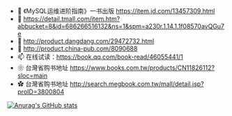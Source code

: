 - 👋 《MySQL运维进阶指南》一书出版  https://item.jd.com/13457309.html
- 👀 https://detail.tmall.com/item.htm?abbucket=8&id=686266516132&ns=1&spm=a230r.1.14.1.1f08570avQGu7e
- 🌱 http://product.dangdang.com/29472732.html
- 💞️ http://product.china-pub.com/8090688
- 📫 在线试读：https://book.qq.com/book-read/46055441/1
- ❀ 台灣省购书地址 https://www.books.com.tw/products/CN11826112?sloc=main
- ✿ 台灣省购书地址 http://search.megbook.com.tw/mall/detail.jsp?proID=3800804

[![Anurag's GitHub stats](https://github-readme-stats.vercel.app/api?username=hcymysql)](https://github.com/anuraghazra/github-readme-stats)

<!---
hcymysql/hcymysql is a ✨ special ✨ repository because its `README.md` (this file) appears on your GitHub profile.
You can click the Preview link to take a look at your changes.
--->
